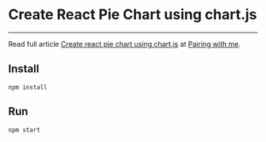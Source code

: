 # Create React Pie Chart using chart.js
___

Read full article [Create react pie chart using chart.js](https://pairingwith.me/david/articles/2024/01/15/create-react-pie-chart-using-chart-js) at [Pairing with me](https://pairingwith.me).

## Install

```
npm install
```

## Run

```
npm start
```

